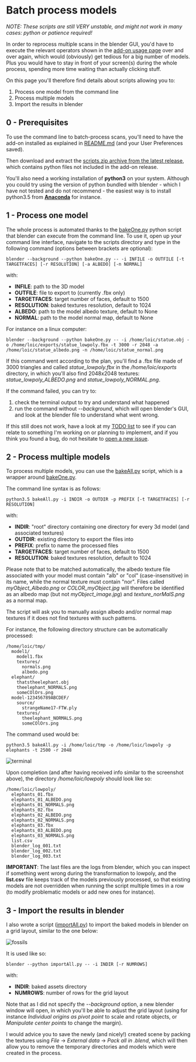 # Batch process models

*NOTE: These scripts are still VERY unstable, and might not work in many cases: python or patience required!*

In order to reprocess multiple scans in the blender GUI, you'd have to execute the relevant operators shown in the [add-on usage page](ADDON_USAGE.md) over and over again, which would (obviously) get tedious for a big number of models. Plus you would have to stay in front of your screen(s) during the whole process, spending more time waiting than actually clicking stuff.

On this page you'll therefore find details about scripts allowing you to:
1. Process one model from the command line
2. Process multiple models
3. Import the results in blender

## 0 - Prerequisites

To use the command line to batch-process scans, you'll need to have the add-on installed as explained in [README.md](/README.md) (and your User Preferences saved).

Then download and extract the [scripts.zip archive from the latest release](https://github.com/norgeotloic/BakeMyScan/releases/latest), which contains python files not included in the add-on release.

You'll also need a working installation of **python3** on your system. Although you could try using the version of python bundled with blender - which I have not tested and do not recommend - the easiest way is to install python3.5 from [**Anaconda**](https://conda.io/docs/user-guide/install/download.html) for instance.

## 1 - Process one model

The whole process is automated thanks to the [bakeOne.py](https://github.com/norgeotloic/BakeMyScan/blob/master/scripts/bakeOne.py) python script that blender can execute from the command line. To use it, open up your command line interface, navigate to the scripts directory and type in the following command (options between brackets are optional):

```
blender --background --python bakeOne.py -- -i INFILE -o OUTFILE [-t TARGETFACES] [-r RESOLUTION] [-a ALBEDO] [-n NORMAL]
```

with:

* **INFILE**: path to the 3D model
* **OUTFILE**: file to export to (currently .fbx only)
* **TARGETFACES**: target number of faces, default to 1500
* **RESOLUTION**: baked textures resolution, default to 1024
* **ALBEDO**: path to the model albedo texture, default to None
* **NORMAL**: path to the model normal map, default to None

For instance on a linux computer:

```
blender --background --python bakeOne.py -- -i /home/loic/statue.obj -o /home/loic/exports/statue_lowpoly.fbx -t 3000 -r 2048 -a /home/loic/statue_albedo.png -n /home/loic/statue_normal.png
```

If this command went according to the plan, you'll find a .fbx file made of 3000 triangles and called *statue_lowpoly.fbx* in the */home/loic/exports* directory, in which you'll also find 2048x2048 textures: *statue_lowpoly_ALBEDO.png* and *statue_lowpoly_NORMAL.png*.

If the command failed, you can try to:

1. check the terminal output to try and understand what happened
2. run the command without *--background*, which will open blender's GUI, and look at the blender file to understand what went wrong.

If this still does not work, have a look at my [TODO list](https://github.com/norgeotloic/BakeMyScan/issues/1) to see if you can relate to something I'm working on or planning to implement, and if you think you found a bug, do not hesitate to [open a new issue](https://github.com/norgeotloic/BakeMyScan/issues).

## 2 - Process multiple models

To process multiple models, you can use the [bakeAll.py](https://github.com/norgeotloic/BakeMyScan/blob/master/scripts/bakeAll.py) script, which is a wrapper around [bakeOne.py](https://github.com/norgeotloic/BakeMyScan/blob/master/scripts/bakeOne.py).

The command line syntax is as follows:

```
python3.5 bakeAll.py -i INDIR -o OUTDIR -p PREFIX [-t TARGETFACES] [-r RESOLUTION]
```

with:

* **INDIR**: "root" directory containing one directory for every 3d model (and associated textures)
* **OUTDIR**: existing directory to export the files into
* **PREFIX**: prefix to name the processed files
* **TARGETFACES**: target number of faces, default to 1500
* **RESOLUTION**: baked textures resolution, default to 1024

Please note that to be matched automatically, the albedo texture file associated with your model must contain "alb" or "col" (case-insensitive) in its name, while the normal texture must contain "nor". Files called *myObject_Albedo.png* or *COLOR_myObject.jpg* will therefore be identified as an albedo map (but not *myObject_image.jpg*) and *texture_norMalS.png* as a normal map.

The script will ask you to manually assign albedo and/or normal map textures if it does not find textures with such patterns.

For instance, the following directory structure can be automatically processed:

```
/home/loic/tmp/
  model1/
    model1.fbx
    textures/
      normals.png
      albedo.png
  elephant/
    thatstheelephant.obj
    theelephant_NORMALS.png
    someCOlOrs.png
  model-123456789ABCDEF/
    source/
      strangeName17-FTW.ply
    textures/
      theelephant_NORMALS.png
      someCOlOrs.png
```

The command used would be:

```
python3.5 bakeAll.py -i /home/loic/tmp -o /home/loic/lowpoly -p elephants -t 2500 -r 2048
```

![terminal](https://user-images.githubusercontent.com/37718992/46111093-ff517480-c1e5-11e8-9e58-e9e979c56415.jpg)

Upon completion (and after having received info similar to the screenshot above), the directory */home/loic/lowpoly* should look like so:

```
/home/loic/lowpoly/
  elephants_01.fbx
  elephants_01_ALBEDO.png
  elephants_01_NORMALS.png
  elephants_02.fbx
  elephants_02_ALBEDO.png
  elephants_02_NORMALS.png
  elephants_03.fbx
  elephants_03_ALBEDO.png
  elephants_03_NORMALS.png
  list.csv
  blender_log_001.txt
  blender_log_002.txt
  blender_log_003.txt
```

**IMPORTANT**: The last files are the logs from blender, which you can inspect if something went wrong during the transformation to lowpoly, and the **list.csv** file keeps track of the models previously processed, so that existing models are not overridden when running the script multiple times in a row (to modify problematic models or add new ones for instance).

## 3 - Import the results in blender

I also wrote a script ([importAll.py](https://github.com/norgeotloic/BakeMyScan/blob/master/scripts/importAll.py)) to import the baked models in blender on a grid layout, similar to the one below:

![fossils](https://user-images.githubusercontent.com/37718992/46110731-e6948f00-c1e4-11e8-9e2a-ffcacb201f69.jpg)

It is used like so:

```
blender --python importAll.py -- -i INDIR [-r NUMROWS]
```

with:

* **INDIR**: baked assets directory
* **NUMROWS**: number of rows for the grid layout

Note that as I did not specify the *--background* option, a new blender window will open, in which you'll be able to adjust the grid layout (using for instance *Individual origins as pivot point* to scale and rotate objects, or *Manipulate center points* to change the margin).

I would advice you to save the newly (and nicely!) created scene by packing the textures using *File* -> *External data* -> *Pack all in .blend*, which will then allow you to remove the temporary directories and models which were created in the process.
